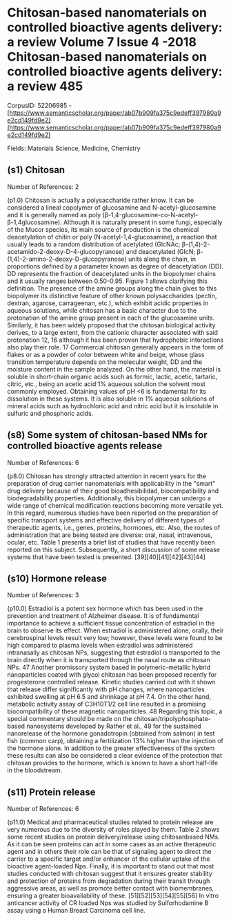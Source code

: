 # Chitosan-based nanomaterials on controlled bioactive agents delivery: a review Volume 7 Issue 4 -2018 Chitosan-based nanomaterials on controlled bioactive agents delivery: a review 485

CorpusID: 52206985 - [https://www.semanticscholar.org/paper/ab07b909fa375c9edeff397980a9e2cd149fd9e2](https://www.semanticscholar.org/paper/ab07b909fa375c9edeff397980a9e2cd149fd9e2)

Fields: Materials Science, Medicine, Chemistry

## (s1) Chitosan
Number of References: 2

(p1.0) Chitosan is actually a polysaccharide rather know. It can be considered a lineal copolymer of glucosamine and N-acetyl-glucosamine and it is generally named as poly (β-1,4-glucosamine-co-N-acetyl-β-1,4glucosamine). Although it is naturally present in some fungi, especially of the Mucor species, its main source of production is the chemical deacetylation of chitin or poly (N-acetyl-1,4-glucosamine), a reaction that usually leads to a random distribution of acetylated (GlcNAc; β-(1,4)-2-acetamido-2-deoxy-D-4-glucopyranose) and deacetylated (GlcN; β-(1,4)-2-amino-2-deoxy-D-glucopyranose) units along the chain, in proportions defined by a parameter known as degree of deacetylation (DD). DD represents the fraction of deacetylated units in the biopolymer chains and it usually ranges between 0.50-0.95. Figure 1 allows clarifying this definition. The presence of the amine groups along the chain gives to this biopolymer its distinctive feature of other known polysaccharides (pectin, dextran, agarose, carrageenan, etc.), which exhibit acidic properties in aqueous solutions, while chitosan has a basic character due to the protonation of the amine group present in each of the glucosamine units. Similarly, it has been widely proposed that the chitosan biological activity derives, to a large extent, from the cationic character associated with said protonation 12, 16 although it has been proven that hydrophobic interactions also play their role. 17 Commercial chitosan generally appears in the form of flakes or as a powder of color between white and beige, whose glass transition temperature depends on the molecular weight, DD and the moisture content in the sample analyzed. On the other hand, the material is soluble in short-chain organic acids such as formic, lactic, acetic, tartaric, citric, etc., being an acetic acid 1% aqueous solution the solvent most commonly employed. Obtaining values of pH <6 is fundamental for its dissolution in these systems. It is also soluble in 1% aqueous solutions of mineral acids such as hydrochloric acid and nitric acid but it is insoluble in sulfuric and phosphoric acids.
## (s8) Some system of chitosan-based NMs for controlled bioactive agents release
Number of References: 6

(p8.0) Chitosan has strongly attracted attention in recent years for the preparation of drug carrier nanomaterials with applicability in the "smart" drug delivery because of their good bioadhesibilidad, biocompatibility and biodegradability properties. Additionally, this biopolymer can undergo a wide range of chemical modification reactions becoming more versatile yet. In this regard, numerous studies have been reported on the preparation of specific transport systems and effective delivery of different types of therapeutic agents, i.e., genes, proteins, hormones, etc. Also, the routes of administration that are being tested are diverse: oral, nasal, intravenous, ocular, etc. Table 1 presents a brief list of studies that have recently been reported on this subject. Subsequently, a short discussion of some release systems that have been tested is presented. [39][40][41][42][43][44] 
## (s10) Hormone release
Number of References: 3

(p10.0) Estradiol is a potent sex hormone which has been used in the prevention and treatment of Alzheimer disease. It is of fundamental importance to achieve a sufficient tissue concentration of estradiol in the brain to observe its effect. When estradiol is administered alone, orally, their cerebrospinal levels result very low; however, these levels were found to be high compared to plasma levels when estradiol was administered intranasally as chitosan NPs, suggesting that estradiol is transported to the brain directly when it is transported through the nasal route as chitosan NPs. 47 Another promissory system based in polymeric-metallic hybrid nanoparticles coated with glycol chitosan has been proposed recently for progesterone controlled release. Kinetic studies carried out with it shown that release differ significantly with pH changes, where nanoparticles exhibited swelling at pH 6.5 and shrinkage at pH 7.4. On the other hand, metabolic activity assay of C3H10T1/2 cell line resulted in a promising biocompatibility of these magnetic nanoparticles. 48 Regarding this topic, a special commentary should be made on the chitosan/tripolyphosphate-based nanosystems developed by Rather et al., 49 for the sustained nanorelease of the hormone gonadotropin (obtained from salmon) in test fish (common carp), obtaining a fertilization 13% higher than the injection of the hormone alone. In addition to the greater effectiveness of the system these results can also be considered a clear evidence of the protection that chitosan provides to the hormone, which is known to have a short half-life in the bloodstream.
## (s11) Protein release
Number of References: 6

(p11.0) Medical and pharmaceutical studies related to protein release are very numerous due to the diversity of roles played by them. Table 2 shows some recent studies on protein delivery/release using chitosanbased NMs. As it can be seen proteins can act in some cases as an active therapeutic agent and in others their role can be that of signaling agent to direct the carrier to a specific target and/or enhancer of the cellular uptake of the bioactive agent-loaded Nps. Finally, it is important to stand out that most studies conducted with chitosan suggest that it ensures greater stability and protection of proteins from degradation during their transit through aggressive areas, as well as promote better contact with biomembranes, ensuring a greater bioavailability of these. [51][52][53][54][55][56]  In vitro anticancer activity of CR loaded Nps was studied by Sulforhodamine B assay using a Human Breast Carcinoma cell line.
